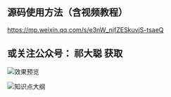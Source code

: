 
## 源码使用方法（含视频教程）

https://mp.weixin.qq.com/s/e3nW_njfZESkuvjS-tsaeQ

## 或关注公众号： 祁大聪 获取


![效果预览](https://cdn.jsdelivr.net/gh/qidacong/blob-img@master/20220529/效果预览.9tazg6piwak.webp)

![知识点大纲](https://cdn.jsdelivr.net/gh/qidacong/blob-img@master/20220529/知识点大纲.vn8t9yu73sg.webp)


